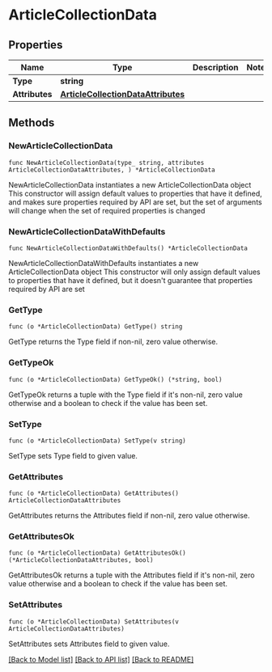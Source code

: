 # ArticleCollectionData

## Properties

Name | Type | Description | Notes
------------ | ------------- | ------------- | -------------
**Type** | **string** |  | 
**Attributes** | [**ArticleCollectionDataAttributes**](ArticleCollectionDataAttributes.md) |  | 

## Methods

### NewArticleCollectionData

`func NewArticleCollectionData(type_ string, attributes ArticleCollectionDataAttributes, ) *ArticleCollectionData`

NewArticleCollectionData instantiates a new ArticleCollectionData object
This constructor will assign default values to properties that have it defined,
and makes sure properties required by API are set, but the set of arguments
will change when the set of required properties is changed

### NewArticleCollectionDataWithDefaults

`func NewArticleCollectionDataWithDefaults() *ArticleCollectionData`

NewArticleCollectionDataWithDefaults instantiates a new ArticleCollectionData object
This constructor will only assign default values to properties that have it defined,
but it doesn't guarantee that properties required by API are set

### GetType

`func (o *ArticleCollectionData) GetType() string`

GetType returns the Type field if non-nil, zero value otherwise.

### GetTypeOk

`func (o *ArticleCollectionData) GetTypeOk() (*string, bool)`

GetTypeOk returns a tuple with the Type field if it's non-nil, zero value otherwise
and a boolean to check if the value has been set.

### SetType

`func (o *ArticleCollectionData) SetType(v string)`

SetType sets Type field to given value.


### GetAttributes

`func (o *ArticleCollectionData) GetAttributes() ArticleCollectionDataAttributes`

GetAttributes returns the Attributes field if non-nil, zero value otherwise.

### GetAttributesOk

`func (o *ArticleCollectionData) GetAttributesOk() (*ArticleCollectionDataAttributes, bool)`

GetAttributesOk returns a tuple with the Attributes field if it's non-nil, zero value otherwise
and a boolean to check if the value has been set.

### SetAttributes

`func (o *ArticleCollectionData) SetAttributes(v ArticleCollectionDataAttributes)`

SetAttributes sets Attributes field to given value.



[[Back to Model list]](../README.md#documentation-for-models) [[Back to API list]](../README.md#documentation-for-api-endpoints) [[Back to README]](../README.md)


